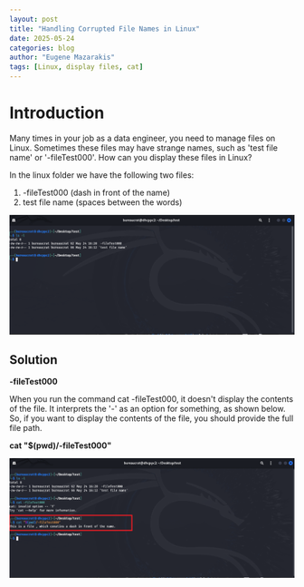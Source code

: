 ```yaml
---
layout: post
title: "Handling Corrupted File Names in Linux"
date: 2025-05-24
categories: blog
author: "Eugene Mazarakis"
tags: [Linux, display files, cat]
---
```



# Introduction
Many times in your job as a data engineer, you need to manage files on Linux. Sometimes these files may have strange names, such as 'test file name' or '-fileTest000'. 
How can you display these files in Linux?

In the linux folder we have the following two files:
1. -fileTest000 (dash in front of the name)
2. test file name (spaces between the words)

![Photo 0](/assets/Img/BlogImages/010.BlogPost_24_05_2025/Working_Directory.PNG)   


## Solution

**-fileTest000** 

When you run the command cat -fileTest000, it doesn't display the contents of the file. It interprets the '-' as an option for something, as shown below.
So, if you want to display the contents of the file, you should provide the full file path.

**cat "$(pwd)/-fileTest000"**

![Photo 1](/assets/Img/BlogImages/010.BlogPost_24_05_2025/cat_print_file.PNG)
